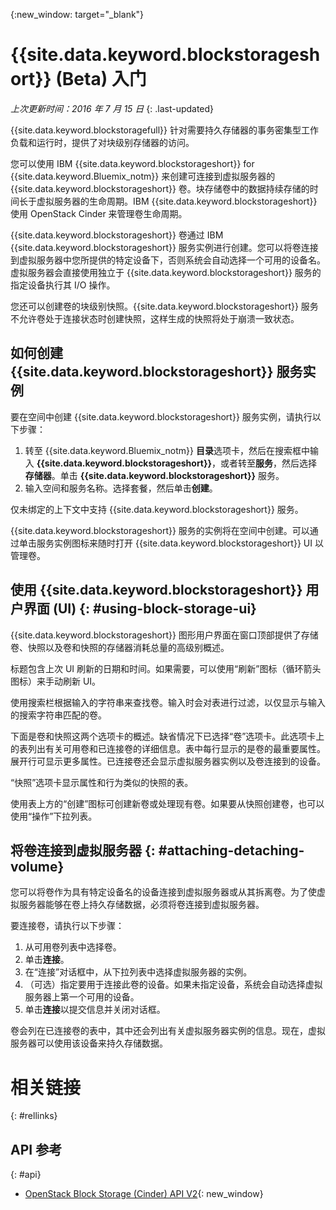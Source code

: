 {:new_window: target="_blank"} 

# {{site.data.keyword.blockstorageshort}} (Beta) 入门

*上次更新时间：2016 年 7 月 15 日*
{: .last-updated}

{{site.data.keyword.blockstoragefull}} 针对需要持久存储器的事务密集型工作负载和运行时，提供了对块级别存储器的访问。

您可以使用 IBM {{site.data.keyword.blockstorageshort}} for {{site.data.keyword.Bluemix_notm}} 来创建可连接到虚拟服务器的 {{site.data.keyword.blockstorageshort}} 卷。块存储卷中的数据持续存储的时间长于虚拟服务器的生命周期。IBM {{site.data.keyword.blockstorageshort}} 使用 OpenStack Cinder 来管理卷生命周期。

{{site.data.keyword.blockstorageshort}} 卷通过 IBM {{site.data.keyword.blockstorageshort}} 服务实例进行创建。您可以将卷连接到虚拟服务器中您所提供的特定设备下，否则系统会自动选择一个可用的设备名。虚拟服务器会直接使用独立于 {{site.data.keyword.blockstorageshort}} 服务的指定设备执行其 I/O 操作。

您还可以创建卷的块级别快照。{{site.data.keyword.blockstorageshort}} 服务不允许卷处于连接状态时创建快照，这样生成的快照将处于崩溃一致状态。 


## 如何创建 {{site.data.keyword.blockstorageshort}} 服务实例
要在空间中创建 {{site.data.keyword.blockstorageshort}} 服务实例，请执行以下步骤：
 
1.	转至 {{site.data.keyword.Bluemix_notm}} **目录**选项卡，然后在搜索框中输入 **{{site.data.keyword.blockstorageshort}}**，或者转至**服务**，然后选择**存储器**。单击 **{{site.data.keyword.blockstorageshort}}** 服务。 
2.	输入空间和服务名称。选择套餐，然后单击**创建**。
 	
仅未绑定的上下文中支持 {{site.data.keyword.blockstorageshort}} 服务。 

{{site.data.keyword.blockstorageshort}} 服务的实例将在空间中创建。可以通过单击服务实例图标来随时打开 {{site.data.keyword.blockstorageshort}} UI 以管理卷。



## 使用 {{site.data.keyword.blockstorageshort}} 用户界面 (UI) {: #using-block-storage-ui}
{{site.data.keyword.blockstorageshort}} 图形用户界面在窗口顶部提供了存储卷、快照以及卷和快照的存储器消耗总量的高级别概述。 

标题包含上次 UI 刷新的日期和时间。如果需要，可以使用“刷新”图标（循环箭头图标）来手动刷新 UI。 

使用搜索栏根据输入的字符串来查找卷。输入时会对表进行过滤，以仅显示与输入的搜索字符串匹配的卷。

下面是卷和快照这两个选项卡的概述。缺省情况下已选择“卷”选项卡。此选项卡上的表列出有关可用卷和已连接卷的详细信息。表中每行显示的是卷的最重要属性。展开行可显示更多属性。已连接卷还会显示虚拟服务器实例以及卷连接到的设备。 

“快照”选项卡显示属性和行为类似的快照的表。 

使用表上方的“创建”图标可创建新卷或处理现有卷。如果要从快照创建卷，也可以使用“操作”下拉列表。




## 将卷连接到虚拟服务器 {: #attaching-detaching-volume}
您可以将卷作为具有特定设备名的设备连接到虚拟服务器或从其拆离卷。为了使虚拟服务器能够在卷上持久存储数据，必须将卷连接到虚拟服务器。

要连接卷，请执行以下步骤： 

1.	从可用卷列表中选择卷。
2.	单击**连接**。
3.	在“连接”对话框中，从下拉列表中选择虚拟服务器的实例。 
4.	（可选）指定要用于连接此卷的设备。如果未指定设备，系统会自动选择虚拟服务器上第一个可用的设备。
5.	单击**连接**以提交信息并关闭对话框。

卷会列在已连接卷的表中，其中还会列出有关虚拟服务器实例的信息。现在，虚拟服务器可以使用该设备来持久存储数据。 


# 相关链接
{: #rellinks}

## API 参考
{: #api}
* [OpenStack Block Storage (Cinder) API V2](http://developer.openstack.org/api-ref-blockstorage-v2.html){: new_window}

